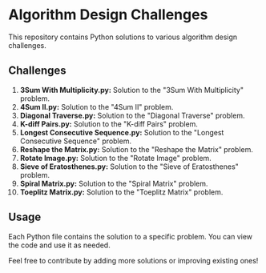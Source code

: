 # Algorithm Design Challenges

This repository contains Python solutions to various algorithm design challenges.

## Challenges

1. **3Sum With Multiplicity.py:** Solution to the "3Sum With Multiplicity" problem.
2. **4Sum II.py:** Solution to the "4Sum II" problem.
3. **Diagonal Traverse.py:** Solution to the "Diagonal Traverse" problem.
4. **K-diff Pairs.py:** Solution to the "K-diff Pairs" problem.
5. **Longest Consecutive Sequence.py:** Solution to the "Longest Consecutive Sequence" problem.
6. **Reshape the Matrix.py:** Solution to the "Reshape the Matrix" problem.
7. **Rotate Image.py:** Solution to the "Rotate Image" problem.
8. **Sieve of Eratosthenes.py:** Solution to the "Sieve of Eratosthenes" problem.
9. **Spiral Matrix.py:** Solution to the "Spiral Matrix" problem.
10. **Toeplitz Matrix.py:** Solution to the "Toeplitz Matrix" problem.

## Usage

Each Python file contains the solution to a specific problem. You can view the code and use it as needed.

Feel free to contribute by adding more solutions or improving existing ones!
